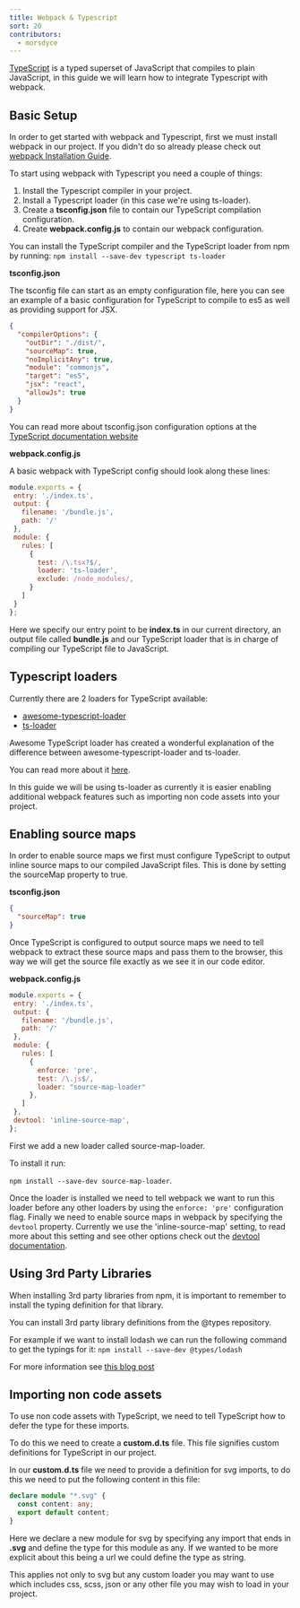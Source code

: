 ```yaml
---
title: Webpack & Typescript
sort: 20
contributors:
  - morsdyce
---
```


[TypeScript](https://www.typescriptlang.org) is a typed superset of JavaScript that compiles to plain JavaScript, in this guide we will learn how to integrate Typescript with webpack.

## Basic Setup

In order to get started with webpack and Typescript, first we must install webpack in our project.
If you didn't do so already please check out [webpack Installation Guide](https://webpack.js.org/guides/installation/).

To start using webpack with Typescript you need a couple of things:
1. Install the Typescript compiler in your project.
2. Install a Typescript loader (in this case we're using ts-loader).
3. Create a __tsconfig.json__ file to contain our TypeScript compilation configuration.
3. Create __webpack.config.js__ to contain our webpack configuration.

You can install the TypeScript compiler and the TypeScript loader from npm by running:
 `npm install --save-dev typescript ts-loader`
 
__tsconfig.json__ 

The tsconfig file can start as an empty configuration file, here you can see an example of a basic configuration for TypeScript to compile to es5 as well as providing support for JSX.

```json
{
  "compilerOptions": {
    "outDir": "./dist/",
    "sourceMap": true,
    "noImplicitAny": true,
    "module": "commonjs",
    "target": "es5",
    "jsx": "react",
    "allowJs": true
  }
}
```

You can read more about tsconfig.json configuration options at the [TypeScript documentation website](https://www.typescriptlang.org/docs/handbook/tsconfig-json.html)

__webpack.config.js__

A basic webpack with TypeScript config should look along these lines:
```js
module.exports = {
 entry: './index.ts',
 output: {
   filename: '/bundle.js',
   path: '/'
 },
 module: {
   rules: [
     {
       test: /\.tsx?$/,
       loader: 'ts-loader',
       exclude: /node_modules/,
     }
   ]
 }
};
```
 
Here we specify our entry point to be __index.ts__ in our current directory, 
an output file called __bundle.js__ 
and our TypeScript loader that is in charge of compiling our TypeScript file to JavaScript.

## Typescript loaders

Currently there are 2 loaders for TypeScript available:
* [awesome-typescript-loader](https://github.com/s-panferov/awesome-typescript-loader)
* [ts-loader](https://github.com/TypeStrong/ts-loader)

Awesome TypeScript loader has created a wonderful explanation of the 
difference between awesome-typescript-loader and ts-loader. 

You can read more about it [here](https://github.com/s-panferov/awesome-typescript-loader#differences-between-ts-loader).

In this guide we will be using ts-loader as currently it is easier enabling additional webpack features such as importing non code assets into your project.

## Enabling source maps

In order to enable source maps we first must configure TypeScript to output inline source maps to our compiled JavaScript files.
This is done by setting the sourceMap property to true.
 
__tsconfig.json__
```json
{
  "sourceMap": true
}
```

Once TypeScript is configured to output source maps we need to tell webpack 
to extract these source maps and pass them to the browser, this way we will get the source file
exactly as we see it in our code editor.

__webpack.config.js__
```js
module.exports = {
 entry: './index.ts',
 output: {
   filename: '/bundle.js',
   path: '/'
 },
 module: {
   rules: [
     {
       enforce: 'pre',
       test: /\.js$/,
       loader: "source-map-loader"
     },
   ]
 },
 devtool: 'inline-source-map',
};
```
 
First we add a new loader called source-map-loader. 

To install it run: 

`npm install --save-dev source-map-loader`.

Once the loader is installed we need to tell webpack we want to run this loader before any other loaders by using the `enforce: 'pre'` configuration flag.
Finally we need to enable source maps in webpack by specifying the `devtool` property.
Currently we use the 'inline-source-map' setting, to read more about this setting and see other options check out the [devtool documentation](https://webpack.js.org/configuration/devtool/).

 
 
 

## Using 3rd Party Libraries

When installing 3rd party libraries from npm, it is important to remember
to install the typing definition for that library.

You can install 3rd party library definitions from the @types repository.

For example if we want to install lodash we can run the following command to get the typings for it:
`npm install --save-dev @types/lodash`

For more information see [this blog post](https://blogs.msdn.microsoft.com/typescript/2016/06/15/the-future-of-declaration-files/)

## Importing non code assets

To use non code assets with TypeScript, we need to tell TypeScript how to defer the type for these imports.

To do this we need to create a __custom.d.ts__ file.
This file signifies custom definitions for TypeScript in our project.

In our __custom.d.ts__ file we need to provide a definition for svg imports, to do this we need to put the following content in this file:

```typescript
declare module "*.svg" {
  const content: any;
  export default content;
}
```

Here we declare a new module for svg by specifying any import that ends in __.svg__ and define the type for this module as any.
If we wanted to be more explicit about this being a url we could define the type as string.

This applies not only to svg but any custom loader you may want to use which includes css, scss, json or any other file you may wish to load in your project.
 